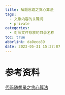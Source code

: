 ```yaml
---
title: 解题思路之贪心算法
tags:
  - 文章内容的关键词
  - private
categories:
  - 对照文件存放的目录名称
toc: true
abbrlink: da0ecc89
date: 2023-05-31 15:37:07
---
```




# 参考资料
[代码随想录之贪心算法](https://programmercarl.com/%E8%B4%AA%E5%BF%83%E7%AE%97%E6%B3%95%E7%90%86%E8%AE%BA%E5%9F%BA%E7%A1%80.html#%E4%BB%80%E4%B9%88%E6%98%AF%E8%B4%AA%E5%BF%83)
